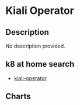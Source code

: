 # Kiali Operator

## Description

No description provided.

## k8 at home search

- [kiali-operator](https://nanne.dev/k8s-at-home-search/#/kiali-operator)

## Charts


